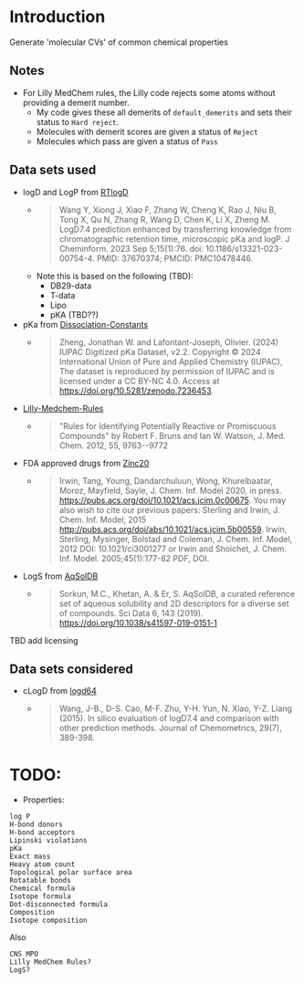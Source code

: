 # Introduction

Generate 'molecular CVs' of common chemical properties

## Notes

- For Lilly MedChem rules, the Lilly code rejects some atoms without providing a demerit number.
  - My code gives these all demerits of `default_demerits` and sets their status to `Hard reject`.
  - Molecules with demerit scores are given a status of `Reject`
  - Molecules which pass are given a status of `Pass`

## Data sets used

- logD and LogP from [RTlogD](https://github.com/WangYitian123/RTlogD)
  - > Wang Y, Xiong J, Xiao F, Zhang W, Cheng K, Rao J, Niu B, Tong X, Qu N, Zhang R, Wang D, Chen K, Li X, Zheng M. LogD7.4 prediction enhanced by transferring knowledge from chromatographic retention time, microscopic pKa and logP. J Cheminform. 2023 Sep 5;15(1):76. doi: 10.1186/s13321-023-00754-4. PMID: 37670374; PMCID: PMC10478446.
  - Note this is based on the following (TBD):
    - DB29-data
    - T-data
    - Lipo
    - pKA (TBD??)
- pKa from [Dissociation-Constants](https://github.com/IUPAC/Dissociation-Constants)
  - > Zheng, Jonathan W. and Lafontant-Joseph, Olivier. (2024) IUPAC Digitized pKa Dataset, v2.2. Copyright © 2024 International Union of Pure and Applied Chemistry (IUPAC), The dataset is reproduced by permission of IUPAC and is licensed under a CC BY-NC 4.0. Access at https://doi.org/10.5281/zenodo.7236453.
- [Lilly-Medchem-Rules](https://github.com/IanAWatson/Lilly-Medchem-Rules)
  - > "Rules for Identifying Potentially Reactive or Promiscuous Compounds" by Robert F. Bruns and Ian W. Watson, J. Med. Chem. 2012, 55, 9763--9772
- FDA approved drugs from [Zinc20](https://zinc20.docking.org/substances/subsets/fda/)
  - > Irwin, Tang, Young, Dandarchuluun, Wong, Khurelbaatar, Moroz, Mayfield, Sayle, J. Chem. Inf. Model 2020, in press. https://pubs.acs.org/doi/10.1021/acs.jcim.0c00675. You may also wish to cite our previous papers: Sterling and Irwin, J. Chem. Inf. Model, 2015 http://pubs.acs.org/doi/abs/10.1021/acs.jcim.5b00559. Irwin, Sterling, Mysinger, Bolstad and Coleman, J. Chem. Inf. Model, 2012 DOI: 10.1021/ci3001277 or Irwin and Shoichet, J. Chem. Inf. Model. 2005;45(1):177-82 PDF, DOI.
- LogS from [AqSolDB](https://www.nature.com/articles/s41597-019-0151-1)
  - > Sorkun, M.C., Khetan, A. & Er, S. AqSolDB, a curated reference set of aqueous solubility and 2D descriptors for a diverse set of compounds. Sci Data 6, 143 (2019). https://doi.org/10.1038/s41597-019-0151-1

TBD add licensing

## Data sets considered

- cLogD from [logd64](https://github.com/nanxstats/logd74)
  - >    Wang, J-B., D-S. Cao, M-F. Zhu, Y-H. Yun, N. Xiao, Y-Z. Liang (2015). In silico evaluation of logD7.4 and comparison with other prediction methods. Journal of Chemometrics, 29(7), 389-398.


# TODO:

- Properties:

```
log P
H-bond donors
H-bond acceptors
Lipinski violations
pKa
Exact mass
Heavy atom count
Topological polar surface area
Rotatable bonds
Chemical formula
Isotope formula
Dot-disconnected formula
Composition
Isotope composition
```

Also

```
CNS MPO
Lilly MedChem Rules?
LogS?
```
